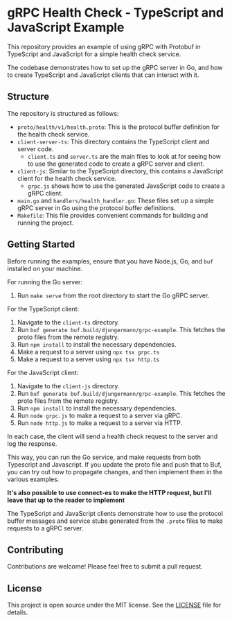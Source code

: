 # gRPC Health Check - TypeScript and JavaScript Example

This repository provides an example of using gRPC with Protobuf in TypeScript and JavaScript for a simple health check service. 

The codebase demonstrates how to set up the gRPC server in Go, and how to create TypeScript and JavaScript clients that can interact with it.

## Structure

The repository is structured as follows:

- `proto/health/v1/health.proto`: This is the protocol buffer definition for the health check service.
- `client-server-ts`: This directory contains the TypeScript client and server code. 
  - `client.ts` and `server.ts` are the main files to look at for seeing how to use the generated code to create a gRPC server and client.
- `client-js`: Similar to the TypeScript directory, this contains a JavaScript client for the health check service.
  - `grpc.js` shows how to use the generated JavaScript code to create a gRPC client.
- `main.go` and `handlers/health_handler.go`: These files set up a simple gRPC server in Go using the protocol buffer definitions. 
- `Makefile`: This file provides convenient commands for building and running the project.

## Getting Started

Before running the examples, ensure that you have Node.js, Go, and `buf` installed on your machine. 

For running the Go server:

1. Run `make serve` from the root directory to start the Go gRPC server.

For the TypeScript client:

1. Navigate to the `client-ts` directory.
2. Run `buf generate buf.build/djungermann/grpc-example`. This fetches the proto files from the remote registry.
3. Run `npm install` to install the necessary dependencies.
4. Make a request to a server using `npx tsx grpc.ts`
5. Make a request to a server using `npx tsx http.ts`

For the JavaScript client:

1. Navigate to the `client-js` directory.
2. Run `buf generate buf.build/djungermann/grpc-example`. This fetches the proto files from the remote registry.
3. Run `npm install` to install the necessary dependencies.
4. Run `node grpc.js` to make a request to a server via gRPC.
5. Run `node http.js` to make a request to a server via HTTP.

In each case, the client will send a health check request to the server and log the response.

This way, you can run the Go service, and make requests from both Typescript and Javascript.
If you update the proto file and push that to Buf, you can try out how to propagate changes, and then implement them in the various examples. 

**It's also possible to use connect-es to make the HTTP request, but I'll leave that up to the reader to implement**

The TypeScript and JavaScript clients demonstrate how to use the protocol buffer messages and service stubs generated from the `.proto` files to make requests to a gRPC server.

## Contributing

Contributions are welcome! Please feel free to submit a pull request.

## License

This project is open source under the MIT license. See the [LICENSE](LICENSE) file for details.
